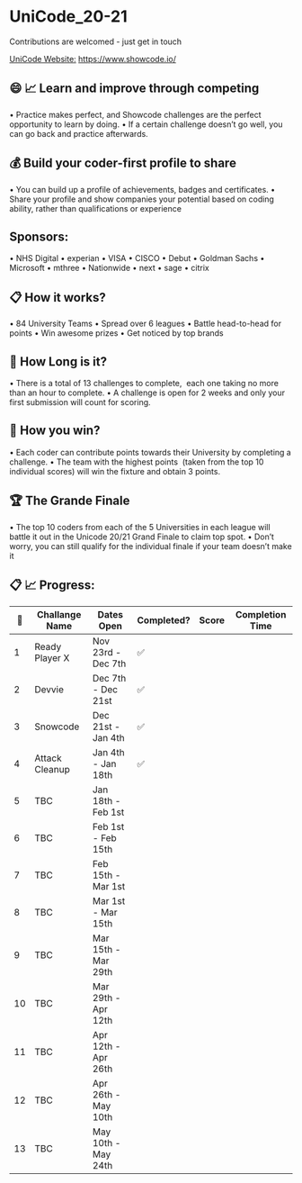 # UniCode_20-21

Contributions are welcomed - just get in touch 

[UniCode Website:](https://www.showcode.io/unicode/) https://www.showcode.io/

## :smile: :chart_with_upwards_trend: Learn and improve through competing
• Practice makes perfect, and Showcode challenges are the perfect opportunity to learn by doing. 
• If a certain challenge doesn’t go well, you can go back and practice afterwards.

## :moneybag: Build your coder-first profile to share
• You can build up a profile of achievements, badges and certificates. 
• Share your profile and show companies your potential based on coding ability, rather than qualifications or experience

## Sponsors: 
• NHS Digital • experian • VISA • CISCO • Debut • Goldman Sachs • Microsoft • mthree • Nationwide • next • sage • citrix 

## :clipboard:  How it works?
• 84 University Teams 
• Spread over 6 leagues 
• Battle head-to-head for points 
• Win awesome prizes 
• Get noticed by top brands

## :red_car:  How Long is it?
• There is a total of 13 challenges to complete,  each one taking no more than an hour to complete. 
• A challenge is open for 2 weeks and only your first submission will count for scoring.

## :rocket:  How you win?
• Each coder can contribute points towards their University by completing a challenge. 
• The team with the highest points  (taken from the top 10 individual scores) will win the fixture and obtain 3 points.

## :trophy: The Grande Finale
• The top 10 coders from each of the 5 Universities in each league will battle it out in the Unicode 20/21 Grand Finale to claim top spot. 
• Don’t worry, you can still qualify for the individual finale if your team doesn’t make it



## :clipboard: :chart_with_upwards_trend:  Progress:

:pencil: | Challange Name | Dates Open          | Completed?         | Score | Completion Time
---------|----------------|---------------------|--------------------|-------|------------------
1        | Ready Player X | Nov 23rd - Dec 7th  | :white_check_mark: |       | 
2        | Devvie         | Dec 7th - Dec 21st  | :white_check_mark: |       | 
3        | Snowcode       | Dec 21st - Jan 4th  | :white_check_mark: |       | 
4        | Attack Cleanup | Jan 4th - Jan 18th  | :white_check_mark: |       | 
5        | TBC            | Jan 18th - Feb 1st  |                    |       | 
6        | TBC            | Feb 1st - Feb 15th  |                    |       | 
7        | TBC            | Feb 15th - Mar 1st  |                    |       | 
8        | TBC            | Mar 1st - Mar 15th  |                    |       | 
9        | TBC            | Mar 15th - Mar 29th |                    |       | 
10       | TBC            | Mar 29th - Apr 12th |                    |       | 
11       | TBC            | Apr 12th - Apr 26th |                    |       | 
12       | TBC            | Apr 26th - May 10th |                    |       | 
13       | TBC            | May 10th - May 24th |                    |       | 
